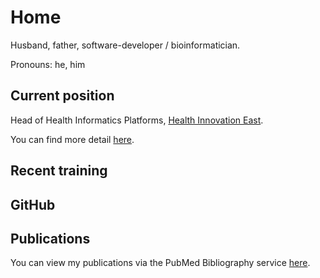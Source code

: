 # Home

Husband, father, software-developer / bioinformatician.

Pronouns: he, him

## Current position

Head of Health Informatics Platforms, [Health Innovation East][hi-east].

You can find more detail [here](./profile.md).

## Recent training

<!-- markdownlint-disable MD033 -->
<div data-iframe-width="150" data-iframe-height="270" data-share-badge-id="32d69c87-9988-46d3-b016-5042f0b7e98b"
data-share-badge-host="https://www.credly.com"></div>
<script type="text/javascript" async src="//cdn.credly.com/assets/utilities/embed.js"></script>
<!-- markdownlint-enable -->

## GitHub

<!-- markdownlint-disable MD033 -->
<div class="github-card" data-github="keiranmraine" data-width="400" data-height="" data-theme="default"></div>
<script src="//cdn.jsdelivr.net/github-cards/latest/widget.js"></script>
<!-- markdownlint-enable -->

## Publications

You can view my publications via the PubMed Bibliography service [here][pubmed-bib].

<!-- references -->

[hi-east]: https://www.healthinnovationeast.co.uk/
[pubmed-bib]: https://www.ncbi.nlm.nih.gov/myncbi/keiran%20m.raine.1/bibliography/public/
